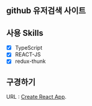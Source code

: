 ## github 유저검색 사이트
## 사용 Skills
* [X] TypeScript
* [X] REACT-JS
* [X] redux-thunk

## 구경하기
URL : [Create React App](https://epl-test.netlify.app/).
